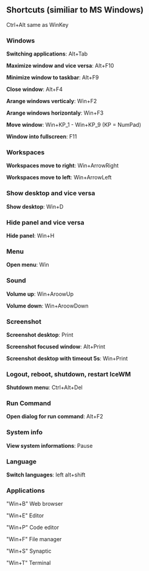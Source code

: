 ## Shortcuts (similiar to MS Windows)

Ctrl+Alt same as WinKey

### Windows

**Switching applications**: Alt+Tab

**Maximize window and vice versa**: Alt+F10

**Minimize window to taskbar**: Alt+F9

**Close window**: Alt+F4

**Arange windows verticaly**: Win+F2

**Arange windows horizontaly**: Win+F3

**Move window**: Win+KP_1 - Win+KP_9 (KP = NumPad)

**Window into fullscreen**: F11

### Workspaces

**Workspaces move to right**: Win+ArrowRight

**Workspaces move to left**: Win+ArrowLeft

### Show desktop and vice versa

**Show desktop**: Win+D

### Hide panel and vice versa

**Hide panel**: Win+H

### Menu

**Open menu**: Win

### Sound

**Volume up**: Win+AroowUp

**Volume down**: Win+AroowDown

### Screenshot

**Screenshot desktop**: Print

**Screenshot focused window**: Alt+Print

**Screenshot desktop with timeout 5s**: Win+Print

### Logout, reboot, shutdown, restart IceWM

**Shutdown menu**: Ctrl+Alt+Del

### Run Command

**Open dialog for run command**: Alt+F2

### System info

**View system informations**: Pause

### Language

**Switch languages**: left alt+shift

### Applications

"Win+B"		Web browser

"Win+E"		Editor

"Win+P"		Code editor

"Win+F"		File manager

"Win+S"		Synaptic

"Win+T"		Terminal


